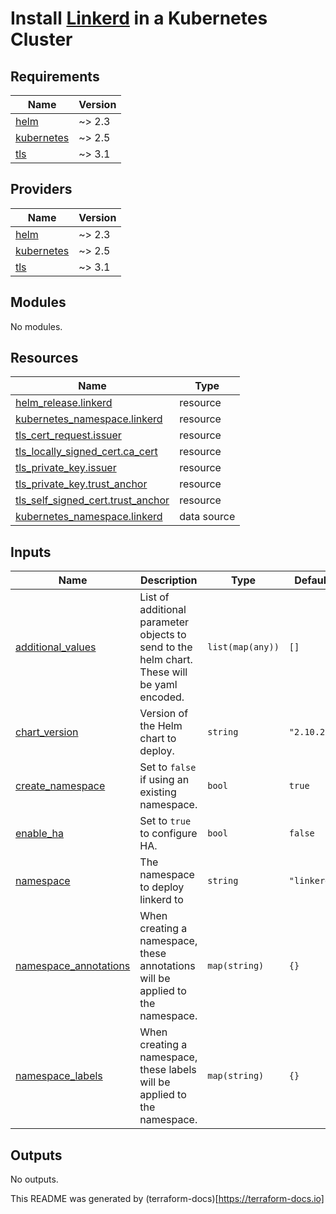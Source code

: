 # Install [Linkerd](https://linkerd.io/2.10/overview/) in a Kubernetes Cluster

## Requirements

| Name | Version |
|------|---------|
| <a name="requirement_helm"></a> [helm](#requirement\_helm) | ~> 2.3 |
| <a name="requirement_kubernetes"></a> [kubernetes](#requirement\_kubernetes) | ~> 2.5 |
| <a name="requirement_tls"></a> [tls](#requirement\_tls) | ~> 3.1 |

## Providers

| Name | Version |
|------|---------|
| <a name="provider_helm"></a> [helm](#provider\_helm) | ~> 2.3 |
| <a name="provider_kubernetes"></a> [kubernetes](#provider\_kubernetes) | ~> 2.5 |
| <a name="provider_tls"></a> [tls](#provider\_tls) | ~> 3.1 |

## Modules

No modules.

## Resources

| Name | Type |
|------|------|
| [helm_release.linkerd](https://registry.terraform.io/providers/hashicorp/helm/latest/docs/resources/release) | resource |
| [kubernetes_namespace.linkerd](https://registry.terraform.io/providers/hashicorp/kubernetes/latest/docs/resources/namespace) | resource |
| [tls_cert_request.issuer](https://registry.terraform.io/providers/hashicorp/tls/latest/docs/resources/cert_request) | resource |
| [tls_locally_signed_cert.ca_cert](https://registry.terraform.io/providers/hashicorp/tls/latest/docs/resources/locally_signed_cert) | resource |
| [tls_private_key.issuer](https://registry.terraform.io/providers/hashicorp/tls/latest/docs/resources/private_key) | resource |
| [tls_private_key.trust_anchor](https://registry.terraform.io/providers/hashicorp/tls/latest/docs/resources/private_key) | resource |
| [tls_self_signed_cert.trust_anchor](https://registry.terraform.io/providers/hashicorp/tls/latest/docs/resources/self_signed_cert) | resource |
| [kubernetes_namespace.linkerd](https://registry.terraform.io/providers/hashicorp/kubernetes/latest/docs/data-sources/namespace) | data source |

## Inputs

| Name | Description | Type | Default | Required |
|------|-------------|------|---------|:--------:|
| <a name="input_additional_values"></a> [additional\_values](#input\_additional\_values) | List of additional parameter objects to send to the helm chart. These will be yaml encoded. | `list(map(any))` | `[]` | no |
| <a name="input_chart_version"></a> [chart\_version](#input\_chart\_version) | Version of the Helm chart to deploy. | `string` | `"2.10.2"` | no |
| <a name="input_create_namespace"></a> [create\_namespace](#input\_create\_namespace) | Set to `false` if using an existing namespace. | `bool` | `true` | no |
| <a name="input_enable_ha"></a> [enable\_ha](#input\_enable\_ha) | Set to `true` to configure HA. | `bool` | `false` | no |
| <a name="input_namespace"></a> [namespace](#input\_namespace) | The namespace to deploy linkerd to | `string` | `"linkerd"` | no |
| <a name="input_namespace_annotations"></a> [namespace\_annotations](#input\_namespace\_annotations) | When creating a namespace, these annotations will be applied to the namespace. | `map(string)` | `{}` | no |
| <a name="input_namespace_labels"></a> [namespace\_labels](#input\_namespace\_labels) | When creating a namespace, these labels will be applied to the namespace. | `map(string)` | `{}` | no |

## Outputs

No outputs.

This README was generated by (terraform-docs)[https://terraform-docs.io]